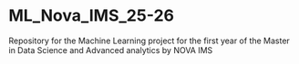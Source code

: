 # ML_Nova_IMS_25-26
Repository for the Machine Learning project for the first year of the Master in Data Science and Advanced analytics by NOVA IMS 

